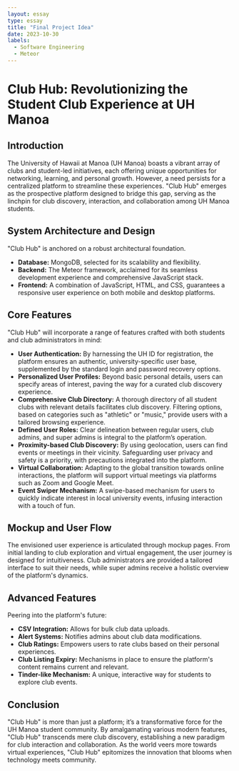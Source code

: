 ```yaml
---
layout: essay
type: essay
title: "Final Project Idea"
date: 2023-10-30
labels:
  - Software Engineering
  - Meteor
---
```



# Club Hub: Revolutionizing the Student Club Experience at UH Manoa

## Introduction

The University of Hawaii at Manoa (UH Manoa) boasts a vibrant array of clubs and student-led initiatives, each offering unique opportunities for networking, learning, and personal growth. However, a need persists for a centralized platform to streamline these experiences. "Club Hub" emerges as the prospective platform designed to bridge this gap, serving as the linchpin for club discovery, interaction, and collaboration among UH Manoa students.

## System Architecture and Design

"Club Hub" is anchored on a robust architectural foundation.

- **Database:** MongoDB, selected for its scalability and flexibility.
- **Backend:** The Meteor framework, acclaimed for its seamless development experience and comprehensive JavaScript stack.
- **Frontend:** A combination of JavaScript, HTML, and CSS, guarantees a responsive user experience on both mobile and desktop platforms.

## Core Features

"Club Hub" will incorporate a range of features crafted with both students and club administrators in mind:

- **User Authentication:** By harnessing the UH ID for registration, the platform ensures an authentic, university-specific user base, supplemented by the standard login and password recovery options.
- **Personalized User Profiles:** Beyond basic personal details, users can specify areas of interest, paving the way for a curated club discovery experience.
- **Comprehensive Club Directory:** A thorough directory of all student clubs with relevant details facilitates club discovery. Filtering options, based on categories such as "athletic" or "music," provide users with a tailored browsing experience.
- **Defined User Roles:** Clear delineation between regular users, club admins, and super admins is integral to the platform’s operation.
- **Proximity-based Club Discovery:** By using geolocation, users can find events or meetings in their vicinity. Safeguarding user privacy and safety is a priority, with precautions integrated into the platform.
- **Virtual Collaboration:** Adapting to the global transition towards online interactions, the platform will support virtual meetings via platforms such as Zoom and Google Meet.
- **Event Swiper Mechanism:** A swipe-based mechanism for users to quickly indicate interest in local university events, infusing interaction with a touch of fun.

## Mockup and User Flow

The envisioned user experience is articulated through mockup pages. From initial landing to club exploration and virtual engagement, the user journey is designed for intuitiveness. Club administrators are provided a tailored interface to suit their needs, while super admins receive a holistic overview of the platform's dynamics.

## Advanced Features

Peering into the platform's future:

- **CSV Integration:** Allows for bulk club data uploads.
- **Alert Systems:** Notifies admins about club data modifications.
- **Club Ratings:** Empowers users to rate clubs based on their personal experiences.
- **Club Listing Expiry:** Mechanisms in place to ensure the platform's content remains current and relevant.
- **Tinder-like Mechanism:** A unique, interactive way for students to explore club events.

## Conclusion

"Club Hub" is more than just a platform; it’s a transformative force for the UH Manoa student community. By amalgamating various modern features, "Club Hub" transcends mere club discovery, establishing a new paradigm for club interaction and collaboration. As the world veers more towards virtual experiences, "Club Hub" epitomizes the innovation that blooms when technology meets community.
